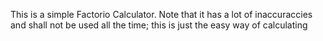 This is a simple Factorio Calculator. Note that it has a lot of inaccuraccies and shall not be used all the time; this is just the easy way of calculating